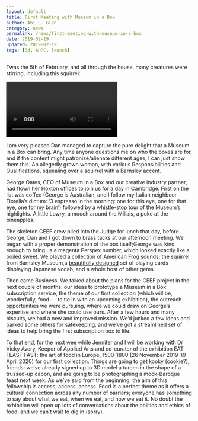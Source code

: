 ```yaml
---
layout: default
title: First Meeting with Museum in a Box
author: Abi L. Glen
category: news
permalink: /news/first-meeting-with-museum-in-a-box
date: 2019-02-19
updated: 2019-02-19
tags: [3d, AHRC, launch]
---
```


Twas the 5th of February, and all through the house, many creatures were stirring, including this squirrel:

<div class="embed-responsive embed-responsive-16by9">
 <video class="embed-responsive-item" controls>
<source src="/videos/squirrelMIAB.mp4" type="video/mp4"/>
</video>
</div>

I am very pleased Dan managed to capture the pure delight that a Museum in a Box can bring. Any time anyone questions me on who the boxes are for, and if the content might patronize/alienate different ages, I can just show them this. An allegedly grown woman, with various Responsibilities and Qualifications, squealing over a squirrel with a Barnsley accent.

George Oates, CEO of Museum in a Box and our creative industry partner, had flown her Hoxton offices to join us for a day in Cambridge. First on the list was coffee (George is Australian, and I follow my Italian neighbour Fiorella’s dictum: ‘3 espresso in the morning: one for this eye, one for that eye, one for my brain’) followed by a whistle-stop tour of the Museum’s highlights. A little Lowry, a mooch around the Millais, a poke at the pineapples.

The skeleton CEEF crew piled into the Judge for lunch that day, before George, Dan and I got down to brass tacks at our afternoon meeting. We began with a proper demonstration of the box itself;George was kind enough to bring us a magenta Perspex number, which looked exactly like a boiled sweet. We played a collection of American Frog sounds; the squirrel from Barnsley Museum,a <a href="https://www.takakocopeland.com/">beautifully designed</a> set of playing cards displaying Japanese vocab, and a whole host of other gems.

 Then came Business. We talked about the plans for the CEEF project in the next couple of months: our ideas to prototype a Museum in a Box subscription service, the theme of our first collection (which will be, wonderfully, food--- to tie in with an upcoming exhibition), the outreach opportunities we were pursuing, where we could draw on George’s expertise and where she could use ours. After a few hours and many biscuits, we had a new and improved mission. We’d junked a few ideas and parked some others for safekeeping, and we’ve got a streamlined set of ideas to help bring the first subscription box to life.  

 To that end, for the next wee while Jennifer and I will be working with Dr Vicky Avery, Keeper of Applied Arts and co-curator of the exhibition EAT FEAST FAST: the art of food in Europe, 1500-1800 (26 November 2019-19 April 2020) for our first collection. Things are going to get kooky (cookie?), friends: we’ve already signed up to 3D model a tureen in the shape of a trussed-up capon, and are going to be photographing a mock-Baroque feast next week. As we’ve said from the beginning, the aim of this fellowship is access, access, access. Food is a perfect theme as it offers a cultural connection across any number of barriers; everyone has something to say about what we eat, when we eat, and how we eat it. No doubt the exhibition will open up lots of conversations about the politics and ethics of food, and we can’t wait to dig in (sorry).
